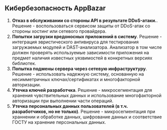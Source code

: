 ## Кибербезопасность AppBazar

1. **Отказ в обслуживании со стороны API в результате DDoS-атаки.**. Решение - воспользоваться сервисом защиты от DDoS-атак со стороны хостинг или сетевого провайдера.
2. **Попытки загрузки вредоносных приложений в систему**. Решение - интеграция эвристического антивируса для тестирования загружаемых модулей и DAST-анализатора. Анализатор в том числе должен проверять используемые зависимости приложения на предмет наличия известных уязвимостей в конкретных версиях библиотек.
3. **Попытка подмены сервера через сетевую инфраструктуру**. Решение - использовать надежную систему, основанную на несимметричных ключах/сертификатах и многофакторной авторизации. 
4. **Утечка ключей разработчка**. Решение - микросегментация для хранения чувствительных данных и использование многофакторной авторизации при выполнении части операций.
5. **Утечка персональных данных пользователей (в т.ч. разработчиков, но не только)**. Решение - микросегментация при храннении и обработке данных, шифрование данных и соответствие ГОСТУ на хранение персональных данных.